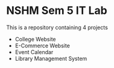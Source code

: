 # NSHM Sem 5 IT Lab

This is a repository containing 4 projects

- College Website
- E-Commerce Website
- Event Calendar
- Library Management System